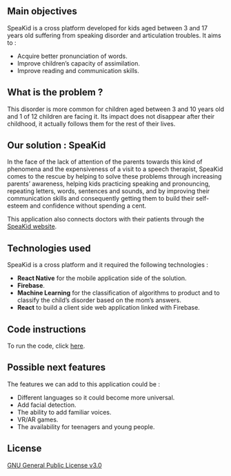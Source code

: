 Main objectives
---------------
SpeaKid is a cross platform developed for kids aged between 3 and 17 years old suffering from speaking disorder and articulation troubles. It aims to :  

- Acquire better pronunciation of words.
- Improve children’s capacity of assimilation.
- Improve reading and communication skills.  

What is the problem ?
---------------------
This disorder is more common for children aged between 3 and 10 years old and 1 of 12 children are facing it. Its impact does not disappear after their childhood, it actually follows them for the rest of their lives.   

Our solution : SpeaKid
-----------------------
In the face of the lack of attention of the parents towards this kind of phenomena and the expensiveness of a visit to a speech therapist, SpeaKid comes to the rescue by helping to solve these problems through increasing parents’ awareness, helping kids practicing speaking and pronouncing, repeating letters, words, sentences and sounds, and by improving their communication skills and consequently getting them to build their self-esteem and confidence without spending a cent.  

This application also connects doctors with their patients through the [SpeaKid website](https://github.com/DSC-ENSB/Speakid-web).

Technologies used
------------------
SpeaKid is a cross platform and it required the following technologies :  
- **React Native** for the mobile application side of the solution.  
- **Firebase**.  
- **Machine Learning** for the classification of algorithms to product and to classify the child’s disorder based on the mom’s answers.
- **React** to build a client side web application linked with Firebase.  

Code instructions
------------------
To run the code, click [here](https://github.com/DSC-ENSB/Speakid/blob/main/install.md).

Possible next features
----------------------
The features we can add to this application could be :  
- Different languages so it could become more universal.  
- Add facial detection.  
- The ability to add familiar voices.  
- VR/AR games.
- The availability for teenagers and young people.  

License
--------
[GNU General Public License v3.0](https://choosealicense.com/licenses/gpl-3.0/#)
